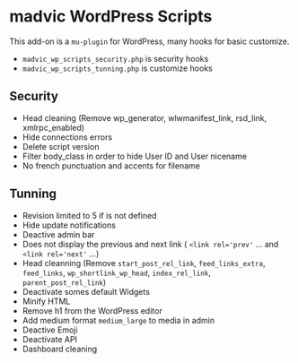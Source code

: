 # madvic WordPress Scripts

This add-on is a `mu-plugin` for WordPress, many hooks for basic customize.

- `madvic_wp_scripts_security.php` is security hooks
- `madvic_wp_scripts_tunning.php` is customize hooks

## Security

- Head cleaning (Remove wp_generator, wlwmanifest_link, rsd_link, xmlrpc_enabled)
- Hide connections errors
- Delete script version
- Filter body_class in order to hide User ID and User nicename
- No french punctuation and accents for filename

## Tunning

- Revision limited to 5 if is not defined
- Hide update notifications
- Deactive admin bar
- Does not display the previous and next link ( `<link rel='prev'` ... and `<link rel='next'` ...)
- Head cleanning (Remove `start_post_rel_link`, `feed_links_extra`, `feed_links`, `wp_shortlink_wp_head`, `index_rel_link`, `parent_post_rel_link`)
- Deactivate somes default Widgets
- Minify HTML
- Remove h1 from the WordPress editor
- Add medium format `medium_large` to media in admin
- Deactive Emoji
- Deactivate API
- Dashboard cleaning


